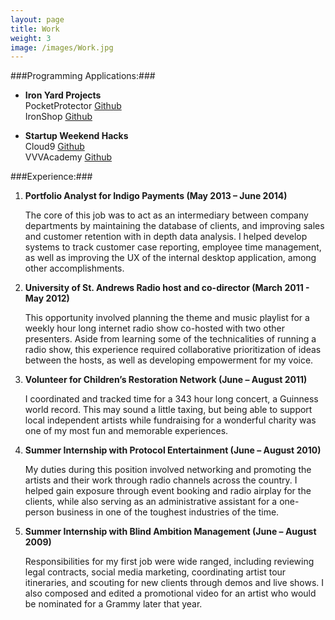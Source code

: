 ```yaml
---
layout: page
title: Work
weight: 3
image: /images/Work.jpg
---
```


###Programming Applications:###

* __Iron Yard Projects__  
    PocketProtector [Github](https://github.com/danarch/PocketProtector)  
    IronShop [Github](https://github.com/danarch/vvvacademy)  

* __Startup Weekend Hacks__  
    Cloud9 [Github](https://github.com/danarch/Cloud9)  
    VVVAcademy [Github](https://github.com/danarch/vvvacademy)

###Experience:###

1. __Portfolio Analyst for Indigo Payments (May 2013 – June 2014)__

    The core of this job was to act as an intermediary between company departments by maintaining the database of clients, and improving sales and customer retention with in depth data analysis. I helped develop systems to track customer case reporting, employee time management, as well as improving the UX of the internal desktop application, among other accomplishments.
2. __University of St. Andrews Radio host and co-director (March 2011 - May 2012)__

    This opportunity involved planning the theme and music playlist for a weekly hour long internet radio show co-hosted with two other presenters. Aside from learning some of the technicalities of running a radio show, this experience required collaborative prioritization of ideas between the hosts, as well as developing empowerment for my voice.  
3. __Volunteer for Children’s Restoration Network (June – August 2011)__

    I coordinated and tracked time for a 343 hour long concert, a Guinness world record. This may sound a little taxing, but being able to support local independent artists while fundraising for a wonderful charity was one of my most fun and memorable experiences.
4. __Summer Internship with Protocol Entertainment (June – August 2010)__

    My duties during this position involved networking and promoting the artists and their work through radio channels across the country. I helped gain exposure through event booking and radio airplay for the clients, while also serving as an administrative assistant for a one-person business in one of the toughest industries of the time.
5. __Summer Internship with Blind Ambition Management (June – August 2009)__

    Responsibilities for my first job were wide ranged, including reviewing legal contracts, social media marketing, coordinating artist tour itineraries, and scouting for new clients through demos and live shows. I also composed and edited a promotional video for an artist who would be nominated for a Grammy later that year.
